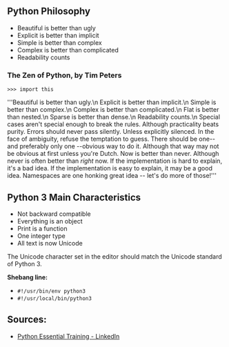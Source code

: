 ## Python Philosophy
- Beautiful is better than ugly
- Explicit is better than implicit
- Simple is better than complex
- Complex is better than complicated
- Readability counts

### The Zen of Python, by Tim Peters
`>>> import this`

'''Beautiful is better than ugly.\n
Explicit is better than implicit.\n
Simple is better than complex.\n
Complex is better than complicated.\n
Flat is better than nested.\n
Sparse is better than dense.\n
Readability counts.\n
Special cases aren't special enough to break the rules.
Although practicality beats purity.
Errors should never pass silently.
Unless explicitly silenced.
In the face of ambiguity, refuse the temptation to guess.
There should be one-- and preferably only one --obvious way to do it.
Although that way may not be obvious at first unless you're Dutch.
Now is better than never.
Although never is often better than *right* now.
If the implementation is hard to explain, it's a bad idea.
If the implementation is easy to explain, it may be a good idea.
Namespaces are one honking great idea -- let's do more of those!'''

## Python 3 Main Characteristics
- Not backward compatible
- Everything is an object
- Print is a function
- One integer type
- All text is now Unicode

The Unicode character set in the editor should match the Unicode standard of Python 3.

**Shebang line:**
- `#!/usr/bin/env python3`
- `#!/usr/local/bin/python3`

## Sources:
- [Python Essential Training - LinkedIn](linkedin.com/learning/python-essential-training-2018/)
